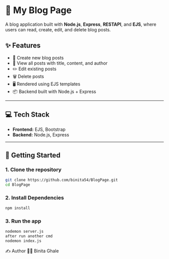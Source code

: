 # 📓 My Blog Page

A blog application built with **Node.js**, **Express**, **RESTAPI**, and **EJS**, where users can read, create, edit, and delete blog posts.

## ✨ Features

- 📝 Create new blog posts
- 📖 View all posts with title, content, and author
- ✏️ Edit existing posts
- 🗑️ Delete posts
- 🖥️ Rendered using EJS templates
- 📦 Backend built with Node.js + Express

---

## 💻 Tech Stack

- **Frontend:** EJS, Bootstrap
- **Backend:** Node.js, Express
---

## 🚀 Getting Started

### 1. Clone the repository

```bash
git clone https://github.com/binita54/BlogPage.git
cd BlogPage
```
### 2. Install Dependencies

```bash
npm install
```
### 3. Run the app
```bash
nodemon server.js
after run another cmd
nodemon index.js
```
✍️ Author
👩‍💻 Binita Ghale
